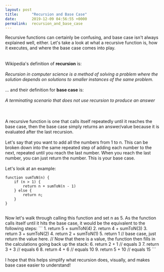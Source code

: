 ```yaml
---
layout: post
title:      "Recursion and Base Case"
date:       2019-12-09 04:56:55 +0000
permalink:  recursion_and_base_case
---
```



Recursive functions can certainly be confusing, and base case isn't always explained well, either.  Let's take a look at what a recursive function is, how it executes, and where the base case comes into play.
<br/>
<br/>
<br/>
Wikipedia's definition of **recursion** is:
<br/>
<br/>
*Recursion in computer science is a method of solving a problem where the solution depends on solutions to smaller instances of the same problem.*
<br/>
<br/>
... and their definition for **base case** is:
<br/>
<br/>
*A terminating scenario that does not use recursion to produce an answer*
<br/>
<br/>
<br/>
<br/>
A recursive function is one that calls itself repeatedly until it reaches the base case, then the base case simply returns an answer/value because it is evaluated after the last recursion.
<br/>
<br/>
Let's say that you want to add all the numbers from 1 to n.  This can be broken down into the same repeated step of adding each number to the next, repeated until you reach the last number.  When you reach the last number, you can just return the number.  This is your base case.
<br/>
<br/>
Let's look at an example:
```
function sumToN(n) {
    if (n > 1) {
        return n + sumToN(n - 1)
    } else {
        return n;
    }
}
```
<br/>
Now let's walk through calling this function and set n as 5.  As the function calls itself until it hits the base case, it would be the equivalent to the following steps:
```
1. return 5 + sumToN(4)
 2. return 4 + sumToN(3)
  3. return 3 + sumToN(2)
   4. return 2 + sumToN(1)
    5. return 1   // base case, just return the value here.
// Now that there is a value, the function then fills in the calculations going back up the stack:
   6. return 2 + 1   // equals 3
  7. return 3 + 3   // equals 6
 8. return 4 + 6   // equals 10
9. return 5 + 10   // equals 15
```
<br/>
<br/>
I hope that this helps simplify what recursion does, visually, and makes base case easier to understand!
<br/>

